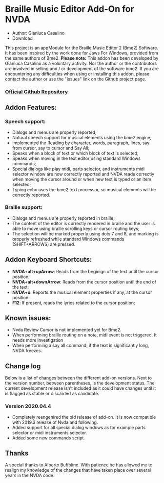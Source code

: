 # Braille Music Editor Add-On for NVDA
* Author: Gianluca Casalino
* Download 

This project is an appModule for the Braille Music Editor 2 (Bme2) Software. It has been inspired by the work done for Jaws For Windows, provided from the same authors of Bme2.
**Please note:** This addon has been developed by Gianluca Casalino as a voluntary activity. Nor the author or the contributors are involved in selling and / or development of the software bme2.  If you are encountering any difficulties when using or installing this addon, please contact the author or use the "Issues" link on the Github project page.

### [Official Github Repository](https://github.com/bme2-nvda/bme2Nvda/)

## Addon Features:

### Speech support:

* Dialogs and menus are properly reported;
* Natural speech support for musical elements using the bme2 engine; 
* Implemented the Reading by character, words, paragraph, lines, say from cursor, say to cursor and Say All;
* Speaks when a block of text or which block of text is selected;
* Speaks when moving in the text editor using standard Windows commands; 
* Special dialogs like play midi, parts selector, and instruments midi selector window are now correctly reported and NVDA reads correctly when moving the cursor around or when new text is typed  or an item selected;
* Typing echo uses the bme2 text processor, so musical elements  will be correctly reported.

### Braille support:

* Dialogs and menus are properly reported in braille;
* The content of the editor is correctly rendered in braille and the user is able to move using braille scrolling keys or cursor routing keys;
* The selection will be marked properly using dots 7 and 8, and marking is properly refreshed while standard Windows commands (SHIFT+ARROWS)  are pressed.

## Addon Keyboard Shortcuts:

* **NVDA+alt+upArrow**: Reads from the beginign of the text until the cursor position;
* **NVDA+alt+downArrow**: Reads from the cursor position until the end of the text;
* **NVDA+o**: Reports the musical element properties if any, at the cursor position.
* **F12**: If present, reads the lyrics related to the cursor position;

## Known issues:

* Nvda Review Cursor is not implemented yet for Bme2.
* When performing braille routing on a note, midi event is not triggered. It needs more investigation
* When performing a say all command, if the text is significantly long, NVDA freezes.

## Change log

Below is a list of changes between the different add-on versions. Next to the version number, between parentheses, is the development status. The current development release isn't included as it could have changes until it is flagged as stable or discarded as candidate.

### Version 2020.04.4

* Completely reengenired the old release of add-on. It is now compatible with 2019.3 release of Nvda and following.
* Added support for all special dialog windows as for example parts selector or midi instruments selector.
* Added some new commands script.

## Thanks

A special thanks to Alberto Buffolino. With patience he has allowed me to realign my knowledge of the changes that have taken place over several years in the NVDA code.